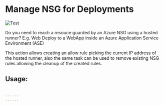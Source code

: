 # Manage NSG for Deployments

![Test](https://github.com/venura9/manage-nsg/workflows/run_test/badge.svg)

Do you need to reach a resouce guarded by an Azure NSG using a hosted runner?
E.g. Web Deploy to a WebApp inside an Azure Application Service Environment (ASE)

This action allows creating an allow rule picking the current IP address of the hosted runner, also the same task can be used to remove existing NSG rules allowing the cleanup of the created rules. 

## Usage:
```yaml

......
......

```
